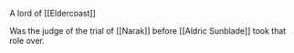 A lord of [[Eldercoast]]

Was the judge of the trial of [[Narak]] before [[Aldric Sunblade]] took that role over.